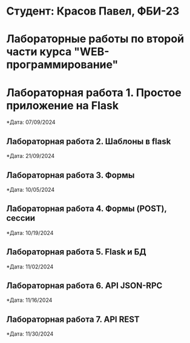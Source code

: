 # Студент: Красов Павел, ФБИ-23 

# Лабораторные работы по второй части курса "WEB-программирование"

# Лабораторная работа 1. Простое приложение на Flask

*Дата: 07/09/2024

## Лабораторная работа 2. Шаблоны в flask

*Дата: 21/09/2024

## Лабораторная работа 3. Формы

*Дата: 10/05/2024

## Лабораторная работа 4. Формы (POST), сессии

*Дата: 10/19/2024

## Лабораторная работа 5. Flask и БД

*Дата: 11/02/2024

## Лабораторная работа 6. API JSON-RPC

*Дата: 11/16/2024

## Лабораторная работа 7. API REST

*Дата: 11/30/2024
